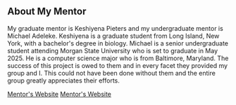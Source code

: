 ## About My Mentor

My graduate mentor is Keshiyena Pieters and my undergraduate mentor is Michael Adeleke. Keshiyena is a graduate student from Long Island, New York, with a bachelor's degree in biology. Michael is a senior undergraduate student attending Morgan State University who is set to graduate in May 2025. He is a computer science major who is from Baltimore, Maryland. The success of this project is owed to them and in every facet they provided my group and I. This could not have been done without them and the entire group greatly appreciates their efforts. 

[Mentor's Website](https://www.linkedin.com/in/michael-adeleke-4a1228217/)
[Mentor's Website](https://www.linkedin.com/in/keshiyena-pieters-5baa7b22a/)

